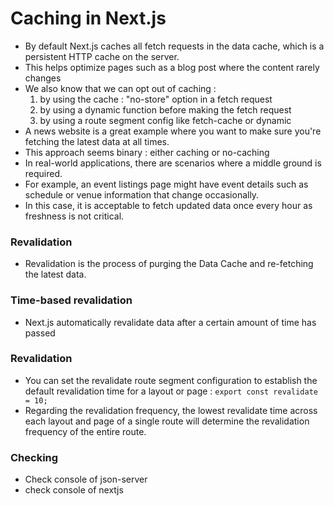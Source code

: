 # Caching in Next.js

- By default Next.js caches all fetch requests in the data cache, which is a persistent HTTP cache on the server.
- This helps optimize pages such as a blog post where the content rarely changes
- We also know that we can opt out of caching :
  1.  by using the cache : "no-store" option in a fetch request
  2.  by using a dynamic function before making the fetch request
  3.  by using a route segment config like fetch-cache or dynamic
- A news website is a great example where you want to make sure you're fetching the latest data at all times.
- This approach seems binary : either caching or no-caching
- In real-world applications, there are scenarios where a middle ground is required.
- For example, an event listings page might have event details such as schedule or venue information that change occasionally.
- In this case, it is acceptable to fetch updated data once every hour as freshness is not critical.

### Revalidation

- Revalidation is the process of purging the Data Cache and re-fetching the latest data.

### Time-based revalidation

- Next.js automatically revalidate data after a certain amount of time has passed

### Revalidation

- You can set the revalidate route segment configuration to establish the default revalidation time for a layout or page : `export const revalidate = 10;`
- Regarding the revalidation frequency, the lowest revalidate time across each layout and page of a single route will determine the revalidation frequency of the entire route.


### Checking

- Check console of json-server
- check console of nextjs
